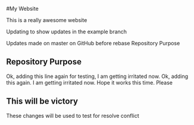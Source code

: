 #My Website

This is a really awesome website

Updating to show updates in the example branch

Updates made on master on GitHub before rebase
Repository Purpose 

## Repository Purpose
Ok, adding this line again for testing, I am getting irritated now. 
Ok, adding this again. I am getting irritated now. Hope it works this time. Please

## This will be victory

These changes will be used to test for resolve conflict


